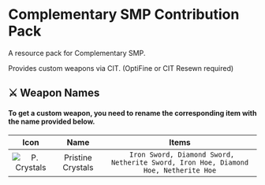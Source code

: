 
# Complementary SMP Contribution Pack

A resource pack for Complementary SMP.

Provides custom weapons via CIT. (OptiFine or CIT Resewn required)


## ⚔️ Weapon Names

#### To get a custom weapon, you need to rename the corresponding item with the name provided below.

|   Icon   |  Name     |   Items   |
| :--------: | :-------: | :-------: |
| ![P. Crystals](https://raw.githubusercontent.com/Saiko125/SMP-Contribution-Pack/main/assets/minecraft/optifine/cit/elysia/scythe.png) | Pristine Crystals | ` Iron Sword, Diamond Sword, Netherite Sword, Iron Hoe, Diamond Hoe, Netherite Hoe`|
